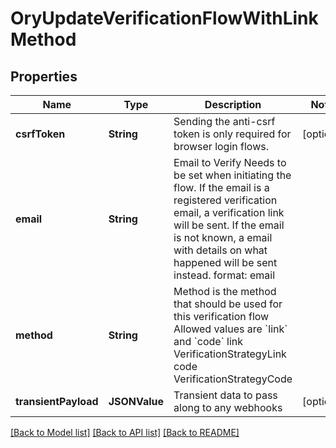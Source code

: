 # OryUpdateVerificationFlowWithLinkMethod

## Properties
Name | Type | Description | Notes
------------ | ------------- | ------------- | -------------
**csrfToken** | **String** | Sending the anti-csrf token is only required for browser login flows. | [optional] 
**email** | **String** | Email to Verify  Needs to be set when initiating the flow. If the email is a registered verification email, a verification link will be sent. If the email is not known, a email with details on what happened will be sent instead.  format: email | 
**method** | **String** | Method is the method that should be used for this verification flow  Allowed values are &#x60;link&#x60; and &#x60;code&#x60; link VerificationStrategyLink code VerificationStrategyCode | 
**transientPayload** | **JSONValue** | Transient data to pass along to any webhooks | [optional] 

[[Back to Model list]](../README.md#documentation-for-models) [[Back to API list]](../README.md#documentation-for-api-endpoints) [[Back to README]](../README.md)


